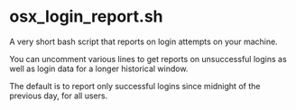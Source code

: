 # osx_login_report.sh

A very short bash script that reports on login attempts on your machine.

You can uncomment various lines to get reports on unsuccessful logins as well as login data for a longer historical window.  

The default is to report only successful logins since midnight of the previous day, for all users.
